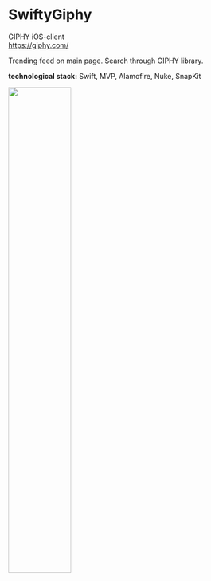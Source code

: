 # SwiftyGiphy

GIPHY iOS-client <br />
https://giphy.com/ 

Trending feed on main page. 
Search through GIPHY library.  <br />

**technological stack:** Swift, MVP, Alamofire, Nuke, SnapKit <br />


<img align="left" src="https://i.imgur.com/VKsaoEF.png" height="50%" width="50%" >
